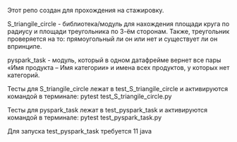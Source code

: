 Этот репо создан для прохождения на стажировку.

S_triangile_circle - библиотека/модуль для нахождения площади круга по радиусу и площади треугольника по 3-ём сторонам. Также, треугольник проверяется на то: прямоугольный ли он или нет и существует ли он впринципе.

pyspark_task - модуль, который в одном датафрейме вернет все пары «Имя продукта – Имя категории» и имена всех продуктов, у которых нет категорий. 

Тесты для S_triangile_circle лежат в test_S_triangile_circle и активируются командой в терминале: pytest test_S_triangile_circle.py

Тесты для pyspark_task лежат в test_pyspark_task и активируются командой в терминале: pytest test_pyspark_task.py

Для запуска test_pyspark_task требуется 11 java